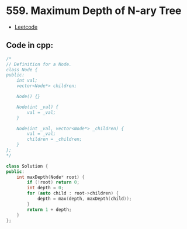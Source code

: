 # 559. Maximum Depth of N-ary Tree
- [Leetcode](https://leetcode.com/problems/maximum-depth-of-n-ary-tree/description/?envType=problem-list-v2&envId=depth-first-search)
## Code in cpp:
```cpp
/*
// Definition for a Node.
class Node {
public:
    int val;
    vector<Node*> children;

    Node() {}

    Node(int _val) {
        val = _val;
    }

    Node(int _val, vector<Node*> _children) {
        val = _val;
        children = _children;
    }
};
*/

class Solution {
public:
    int maxDepth(Node* root) {
        if (!root) return 0;
        int depth = 0;
        for (auto child : root->children) {
            depth = max(depth, maxDepth(child));
        }
        return 1 + depth;
    }
};

```

